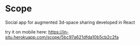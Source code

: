 # Scope
Social app for augmented 3d-space sharing developed in React

try it on mobile here: https://in-situ.herokuapp.com/scope/5bc97a621dfda10b5cb2c2fa
